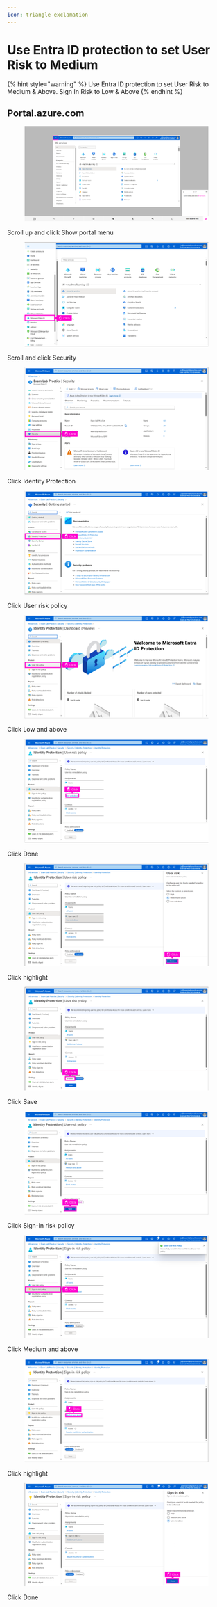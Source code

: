 ```yaml
---
icon: triangle-exclamation
---
```


# Use Entra ID protection to set User Risk to Medium

{% hint style="warning" %}
Use Entra ID protection to set User Risk to Medium & Above. Sign In Risk to Low & Above
{% endhint %}

## Portal.azure.com

<figure><img src="../../.gitbook/assets/image (13).png" alt=""><figcaption></figcaption></figure>

Scroll up and click Show portal menu

<figure><img src="../../.gitbook/assets/image (1) (1).png" alt=""><figcaption></figcaption></figure>

Scroll and click Security

<figure><img src="../../.gitbook/assets/image (2) (1).png" alt=""><figcaption></figcaption></figure>

Click Identity Protection

<figure><img src="../../.gitbook/assets/image (3) (1).png" alt=""><figcaption></figcaption></figure>

Click User risk policy

<figure><img src="../../.gitbook/assets/image (4) (1).png" alt=""><figcaption></figcaption></figure>

Click Low and above

<figure><img src="../../.gitbook/assets/image (5) (1).png" alt=""><figcaption></figcaption></figure>

Click Done

<figure><img src="../../.gitbook/assets/image (6) (1).png" alt=""><figcaption></figcaption></figure>

Click highlight

<figure><img src="../../.gitbook/assets/image (7) (1).png" alt=""><figcaption></figcaption></figure>

Click Save

<figure><img src="../../.gitbook/assets/image (8) (1).png" alt=""><figcaption></figcaption></figure>

Click Sign-in risk policy

<figure><img src="../../.gitbook/assets/image (9) (1).png" alt=""><figcaption></figcaption></figure>

Click Medium and above

<figure><img src="../../.gitbook/assets/image (10) (1).png" alt=""><figcaption></figcaption></figure>

Click highlight

<figure><img src="../../.gitbook/assets/image (11) (1).png" alt=""><figcaption></figcaption></figure>

Click Done

